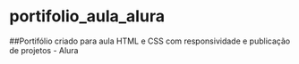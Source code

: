 # portifolio_aula_alura
##Portifólio criado para aula  HTML e CSS com responsividade e publicação de projetos - Alura 
